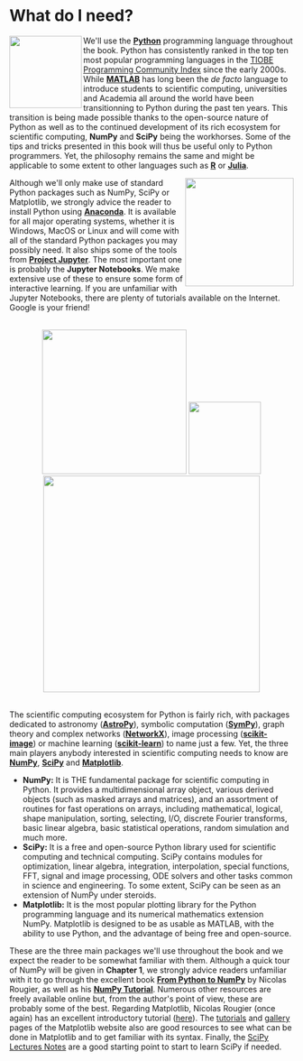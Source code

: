 # What do I need?

<img src="https://upload.wikimedia.org/wikipedia/commons/thumb/c/c3/Python-logo-notext.svg/2048px-Python-logo-notext.svg.png" width="128px" align="left" margin="16px" />

We'll use the [**Python**](https://en.wikipedia.org/wiki/Python_(programming_language)) programming language throughout the book.
Python has consistently ranked in the top ten most popular programming languages in the [TIOBE Programming Community Index](https://en.wikipedia.org/wiki/TIOBE_index) since the early 2000s.
While [**MATLAB**](https://en.wikipedia.org/wiki/MATLAB) has long been the *de facto* language to introduce students to scientific computing, universities and Academia all around the world have been transitionning to Python during the past ten years.
This transition is being made possible thanks to the open-source nature of Python as well as to the continued development of its rich ecosystem for scientific computing, **NumPy** and **SciPy** being the workhorses.
Some of the tips and tricks presented in this book will thus be useful only to Python programmers.
Yet, the philosophy remains the same and might be applicable to some extent to other languages such as [**R**](https://en.wikipedia.org/wiki/R_(programming_language)) or [**Julia**](https://en.wikipedia.org/wiki/Julia_(programming_language)).


<img src="https://upload.wikimedia.org/wikipedia/en/c/cd/Anaconda_Logo.png" width="192px" align="right" margin="16px" />

Although we'll only make use of standard Python packages such as NumPy, SciPy or Matplotlib, we strongly advice the reader to install Python using [**Anaconda**](https://www.anaconda.com/products/individual).
It is available for all major operating systems, whether it is Windows, MacOS or Linux and will come with all of the standard Python packages you may possibly need.
It also ships some of the tools from [**Project Jupyter**](https://jupyter.org/).
The most important one is probably the **Jupyter Notebooks**.
We make extensive use of these to ensure some form of interactive learning.
If you are unfamiliar with Jupyter Notebooks, there are plenty of tutorials available on the Internet.
Google is your friend!

</br>

<center>
    <img src="https://upload.wikimedia.org/wikipedia/commons/thumb/3/31/NumPy_logo_2020.svg/1280px-NumPy_logo_2020.svg.png" width="256px">
    <img src="https://docs.scipy.org/doc/scipy/reference/_static/scipyshiny_small.png" width="128px">
    <img src="https://upload.wikimedia.org/wikipedia/fr/thumb/3/37/Logo_Matplotlib.svg/1280px-Logo_Matplotlib.svg.png" width="384px">
</center>

</br>

The scientific computing ecosystem for Python is fairly rich, with packages dedicated to astronomy ([**AstroPy**](https://www.astropy.org/)), symbolic computation ([**SymPy**](https://www.sympy.org/en/index.html)), graph theory and complex networks ([**NetworkX**](https://networkx.org/)), image processing ([**scikit-image**](https://scikit-image.org/)) or machine learning ([**scikit-learn**](https://scikit-learn.org/stable/)) to name just a few.
Yet, the three main players anybody interested in scientific computing needs to know are [**NumPy**](https://numpy.org/), [**SciPy**](https://www.scipy.org/) and [**Matplotlib**](https://matplotlib.org/).
- **NumPy:** It is THE fundamental package for scientific computing in Python.
It provides  a multidimensional array object, various derived objects (such as masked arrays and matrices), and an assortment of routines for fast operations on arrays, including mathematical, logical, shape manipulation, sorting, selecting, I/O, discrete Fourier transforms, basic linear algebra, basic statistical operations, random simulation and much more.
- **SciPy:** It is a free and open-source Python library used for scientific computing and technical computing.
SciPy contains modules for optimization, linear algebra, integration, interpolation, special functions, FFT, signal and image processing, ODE solvers and other tasks common in science and engineering. 
To some extent, SciPy can be seen as an extension of NumPy under steroids.
- **Matplotlib:** It is the most popular plotting library for the Python programming language and its numerical mathematics extension NumPy.
Matplotlib is designed to be as usable as MATLAB, with the ability to use Python, and the advantage of being free and open-source. 

These are the three main packages we'll use throughout the book and we expect the reader to be somewhat familiar with them.
Although a quick tour of NumPy will be given in **Chapter 1**, we strongly advice readers unfamiliar with it to go through the excellent book [**From Python to NumPy**](https://www.labri.fr/perso/nrougier/from-python-to-numpy/) by Nicolas Rougier, as well as his [**NumPy Tutorial**](https://github.com/rougier/numpy-tutorial).
Numerous other resources are freely available online but, from the author's point of view, these are probably some of the best.
Regarding Matplotlib, Nicolas Rougier (once again) has an excellent introductory tutorial ([here](https://github.com/rougier/matplotlib-tutorial)).
The [tutorials](https://matplotlib.org/stable/tutorials/index.html) and [gallery](https://matplotlib.org/stable/gallery/index.html) pages of the Matplotlib website also are good resources to see what can be done in Matplotlib and to get familiar with its syntax.
Finally, the [SciPy Lectures Notes](https://scipy-lectures.org/) are a good starting point to start to learn SciPy if needed.
